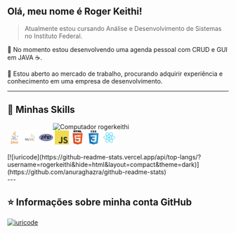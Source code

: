 ## Olá, meu nome é <strong>Roger Keithi!</strong>

> Atualmente estou cursando Análise e Desenvolvimento de Sistemas no Instituto Federal.
> 

🔭 No momento estou desenvolvendo uma agenda pessoal com CRUD e GUI em JAVA ☕.

💬 Estou aberto ao mercado de trabalho, procurando adquirir experiência e conhecimento em uma empresa de desenvolvimento.

----

## 🚀 Minhas Skills
<img src="https://raw.githubusercontent.com/MicaelliMedeiros/micaellimedeiros/master/image/computer-illustration.png" min-width="400px" max-width="400px" width="400px" align="right" alt="Computador rogerkeithi">
<br>
<code><img height="32" src="https://raw.githubusercontent.com/github/explore/80688e429a7d4ef2fca1e82350fe8e3517d3494d/topics/java/java.png" alt="JAVA"/></code>
<code><img height="32" src="https://raw.githubusercontent.com/github/explore/80688e429a7d4ef2fca1e82350fe8e3517d3494d/topics/mysql/mysql.png" alt="MySQL"/></code>
<code><img height="32" src="https://raw.githubusercontent.com/github/explore/80688e429a7d4ef2fca1e82350fe8e3517d3494d/topics/php/php.png" alt="PHP"/></code>
<code><img height="32" src="https://raw.githubusercontent.com/github/explore/80688e429a7d4ef2fca1e82350fe8e3517d3494d/topics/javascript/javascript.png" alt="Javascript"/></code>
<code><img height="32" src="https://raw.githubusercontent.com/github/explore/80688e429a7d4ef2fca1e82350fe8e3517d3494d/topics/html/html.png" alt="HTML5"/></code>
<code><img height="32" src="https://raw.githubusercontent.com/github/explore/80688e429a7d4ef2fca1e82350fe8e3517d3494d/topics/css/css.png" alt="CSS"/></code>
<code><img height="32" src="https://raw.githubusercontent.com/github/explore/80688e429a7d4ef2fca1e82350fe8e3517d3494d/topics/react/react.png" alt="React"/></code>
<br><br>
[![iuricode](https://github-readme-stats.vercel.app/api/top-langs/?username=rogerkeithi&hide=html&layout=compact&theme=dark)](https://github.com/anuraghazra/github-readme-stats)
<br>
---

## ⭐ Informações sobre minha conta GitHub
[![iuricode](https://github-readme-stats.vercel.app/api?username=rogerkeithi&theme=dark)](https://github.com/anuraghazra/github-readme-stats)
